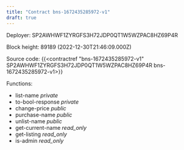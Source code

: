 ```yaml
---
title: "Contract bns-1672435285972-v1"
draft: true
---
```

Deployer: SP2AWHWF1ZYRGFS3H72JDP0QT1W5WZPAC8HZ69P4R


 



Block height: 89189 (2022-12-30T21:46:09.000Z)

Source code: {{<contractref "bns-1672435285972-v1" SP2AWHWF1ZYRGFS3H72JDP0QT1W5WZPAC8HZ69P4R bns-1672435285972-v1>}}

Functions:

* list-name _private_
* to-bool-response _private_
* change-price _public_
* purchase-name _public_
* unlist-name _public_
* get-current-name _read_only_
* get-listing _read_only_
* is-admin _read_only_
